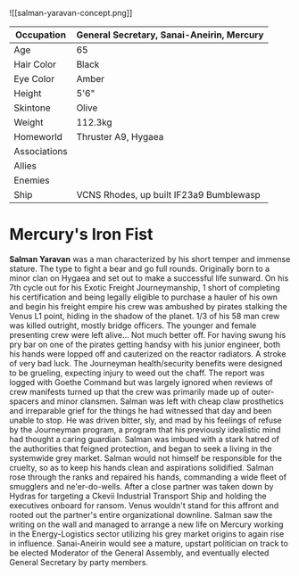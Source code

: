 ![[salman-yaravan-concept.png]]

| Occupation   | General Secretary, Sanai-Aneirin, Mercury |
| ------------ | ----------------------------------------- |
| Age          | 65                                        |
| Hair Color   | Black                                     |
| Eye Color    | Amber                                     |
| Height       | 5'6"                                      |
| Skintone     | Olive                                     |
| Weight       | 112.3kg                                   |
| Homeworld    | Thruster A9, Hygaea                       |
| Associations |                                           |
| Allies       |                                           |
| Enemies      |                                           |
| Ship         | VCNS Rhodes, up built IF23a9 Bumblewasp   |

# Mercury's Iron Fist
**Salman Yaravan** was a man characterized by his short temper and immense stature. The type to fight a bear and go full rounds. Originally born to a minor clan on Hygaea and set out to make a successful life sunward. On his 7th cycle out for his Exotic Freight Journeymanship, 1 short of completing his certification and being legally eligible to purchase a hauler of his own and begin his freight empire his crew was ambushed by pirates stalking the Venus L1 point, hiding in the shadow of the planet. 
1/3 of his 58 man crew was killed outright, mostly bridge officers. The younger and female presenting crew were left alive... Not much better off. For having swung his pry bar on one of the pirates getting handsy with his junior engineer, both his hands were lopped off and cauterized on the reactor radiators. A stroke of very bad luck. The Journeyman health/security benefits were designed to be grueling, expecting injury to weed out the chaff. The report was logged with Goethe Command but was largely ignored when reviews of crew manifests turned up that the crew was primarily made up of outer-spacers and minor clansmen. 
Salman was left with cheap claw prosthetics and irreparable grief for the things he had witnessed that day and been unable to stop. He was driven bitter, sly, and mad by his feelings of refuse by the Journeyman program, a program that his previously idealistic mind had thought a caring guardian. Salman was imbued with a stark hatred of the authorities that feigned protection, and began to seek a living in the systemwide grey market. Salman would not himself be responsible for the cruelty, so as to keep his hands clean and aspirations solidified. Salman rose through the ranks and repaired his hands, commanding a wide fleet of smugglers and ne'er-do-wells. After a close partner was taken down by Hydras for targeting a Ckevii Industrial Transport Ship and holding the executives onboard for ransom. Venus wouldn't stand for this affront and rooted out the partner's entire organizational downline. Salman saw the writing on the wall and managed to arrange a new life on Mercury working in the Energy-Logistics sector utilizing his grey market origins to again rise in influence. Sanai-Aneirin would see a mature, upstart politician on track to be elected Moderator of the General Assembly, and eventually elected General Secretary by party members.

